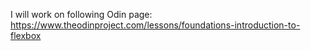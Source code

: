 I will work on following Odin page:
https://www.theodinproject.com/lessons/foundations-introduction-to-flexbox